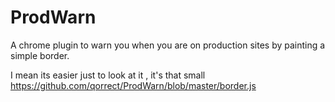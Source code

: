 # ProdWarn
A chrome plugin to warn you when you are on production sites by painting a simple border.

I mean its easier just to look at it , it's that small https://github.com/qorrect/ProdWarn/blob/master/border.js
